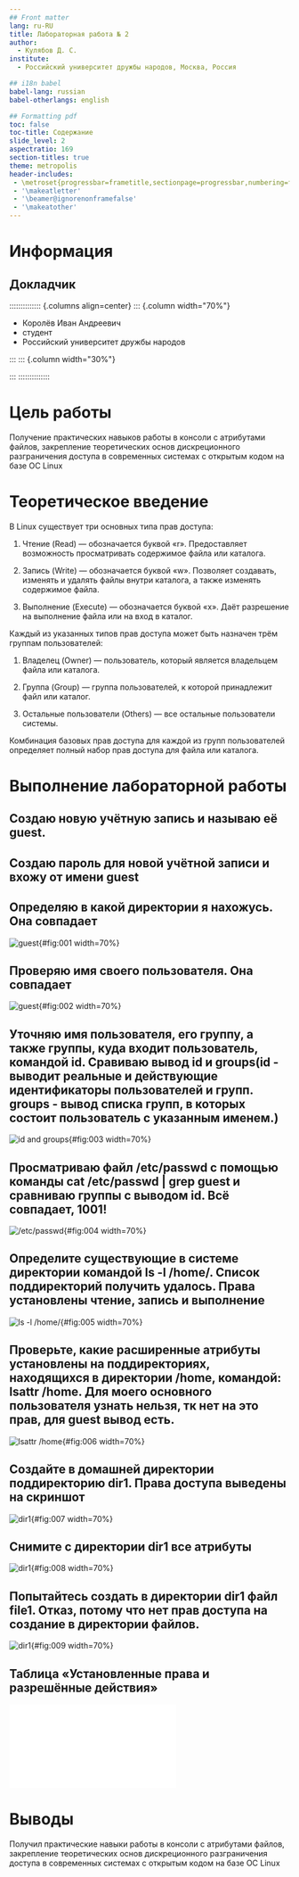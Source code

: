 ```yaml
---
## Front matter
lang: ru-RU
title: Лабораторная работа № 2
author:
  - Кулябов Д. С.
institute:
  - Российский университет дружбы народов, Москва, Россия

## i18n babel
babel-lang: russian
babel-otherlangs: english

## Formatting pdf
toc: false
toc-title: Содержание
slide_level: 2
aspectratio: 169
section-titles: true
theme: metropolis
header-includes:
 - \metroset{progressbar=frametitle,sectionpage=progressbar,numbering=fraction}
 - '\makeatletter'
 - '\beamer@ignorenonframefalse'
 - '\makeatother'
---
```


# Информация

## Докладчик

:::::::::::::: {.columns align=center}
::: {.column width="70%"}

  * Королёв Иван Андреевич
  * студент
  * Российский университет дружбы народов
  
:::
::: {.column width="30%"}

:::
::::::::::::::

# Цель работы

Получение практических навыков работы в консоли с атрибутами файлов, закрепление теоретических основ дискреционного разграничения доступа в современных системах с открытым кодом на базе ОС Linux

# Теоретическое введение

В Linux существует три основных типа прав доступа:

1. Чтение (Read) — обозначается буквой «r». Предоставляет возможность просматривать содержимое файла или каталога.

2. Запись (Write) — обозначается буквой «w». Позволяет создавать, изменять и удалять файлы внутри каталога, а также изменять содержимое файла.

3. Выполнение (Execute) — обозначается буквой «x». Даёт разрешение на выполнение файла или на вход в каталог.

Каждый из указанных типов прав доступа может быть назначен трём группам пользователей:

1. Владелец (Owner) — пользователь, который является владельцем файла или каталога.

2. Группа (Group) — группа пользователей, к которой принадлежит файл или каталог.

3. Остальные пользователи (Others) — все остальные пользователи системы.

Комбинация базовых прав доступа для каждой из групп пользователей определяет полный набор прав доступа для файла или каталога.

# Выполнение лабораторной работы

## Создаю новую учётную запись и называю её guest. 

## Создаю пароль для новой учётной записи и вхожу от имени guest 

## Определяю в какой директории я нахожусь. Она совпадает

![guest](image/10.jpg){#fig:001 width=70%}

## Проверяю имя своего пользователя. Она совпадает 

![guest](image/3.jpg){#fig:002 width=70%}

## Уточняю имя пользователя, его группу, а также группы, куда входит пользователь, командой id. Сравиваю вывод id и groups(id - выводит реальные и действующие идентификаторы пользователей и групп. groups - вывод списка групп, в которых состоит пользователь с указанным именем.) 

![id and groups](image/7.jpg){#fig:003 width=70%}

## Просматриваю файл /etc/passwd с помощью команды cat /etc/passwd | grep guest и сравниваю группы с выводом id. Всё совпадает, 1001! 

![/etc/passwd](image/12.jpg){#fig:004 width=70%}

## Определите существующие в системе директории командой ls -l /home/. Список поддиректорий получить удалось. Права установлены чтение, запись и выполнение 

![ls -l /home/](image/4.jpg){#fig:005 width=70%}

## Проверьте, какие расширенные атрибуты установлены на поддиректориях, находящихся в директории /home, командой: lsattr /home. Для моего основного пользователя узнать нельзя, тк нет на это прав, для guest вывод есть. 

![lsattr /home](image/5.jpg){#fig:006 width=70%}

## Создайте в домашней директории поддиректорию dir1. Права доступа выведены на скриншот 

![dir1](image/9.jpg){#fig:007 width=70%}

## Снимите с директории dir1 все атрибуты 

![dir1](image/6.jpg){#fig:008 width=70%}

## Попытайтесь создать в директории dir1 файл file1. Отказ, потому что нет прав доступа на создание в директории файлов. 
![dir1](image/1.jpg){#fig:009 width=70%}

## Таблица  «Установленные права и разрешённые действия»

![Установленные права и разрешённые действия](image/lab2_table.pdf)

# Выводы

Получил практические навыки работы в консоли с атрибутами файлов, закрепление теоретических основ дискреционного разграничения доступа в современных системах с открытым кодом на базе ОС Linux


